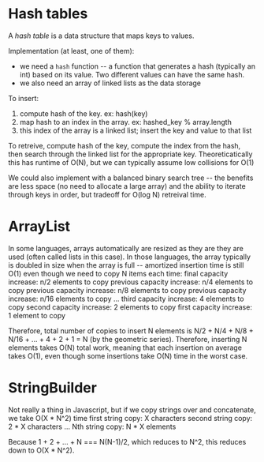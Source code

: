 # Hash tables
A _hash table_ is a data structure that maps keys to values.

Implementation (at least, one of them):
  - we need a `hash` function -- a function that generates a hash (typically an int) based on its value. Two different values can have the same hash.
  - we also need an array of linked lists as the data storage

To insert:
  1. compute hash of the key. ex: hash(key)
  2. map hash to an index in the array. ex: hashed_key % array.length
  3. this index of the array is a linked list; insert the key and value to that list

To retreive, compute hash of the key, compute the index from the hash, then search through the linked list for the appropriate key. Theoreticatically this has runtime of O(N), but we can typically assume low collisions for O(1)

We could also implement with a balanced binary search tree -- the benefits are less space (no need to allocate a large array) and the ability to iterate through keys in order, but tradeoff for O(log N) retreival time.


# ArrayList
In some languages, arrays automatically are resized as they are they are used (often called lists in this case). In those languages, the array typically is doubled in size when the array is full -- amortized insertion time is still O(1) even though we need to copy N items each time:
  final capacity increase: n/2 elements to copy
  previous capacity increase: n/4 elements to copy
  previous capacity increase: n/8 elements to copy
  previous capacity increase: n/16 elements to copy
  ...
  third capacity increase: 4 elements to copy
  second capacity increase: 2 elements to copy
  first capacity increase: 1 element  to copy

Therefore, total number of copies to insert N elements is N/2 + N/4 + N/8 + N/16 + ... + 4 + 2 + 1 = N (by the geometric series). Therefore, inserting N elements takes O(N) total work, meaning that each insertion on average takes O(1), even though some insertions take O(N) time in the worst case.


# StringBuilder
Not really a thing in Javascript, but if we copy strings over and concatenate, we take O(X * N^2) time
  first string copy: X characters
  second string copy: 2 * X characters
  ...
  Nth string copy: N * X elements

Because 1 + 2 + ... + N === N(N-1)/2, which reduces to N^2, this reduces down to O(X * N^2).